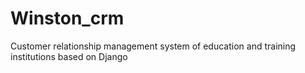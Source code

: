 # Winston_crm
Customer relationship management system of education and training institutions based on Django
